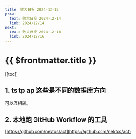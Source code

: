 ```yaml
---
title: 败犬日报 2024-12-15
prev:
  text: 败犬日报 2024-12-14
  link: 2024/12/14
next:
  text: 败犬日报 2024-12-16
  link: 2024/12/16
---
```


# {{ $frontmatter.title }}

[[toc]]

## 1. ts tp ap 这些是不同的数据库方向

可以互相转。

## 2. 本地跑 GitHub Workflow 的工具

[https://github.com/nektos/act](https://github.com/nektos/act)
